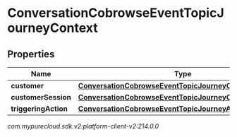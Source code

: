 # ConversationCobrowseEventTopicJourneyContext


## Properties

| Name | Type | Description | Notes |
| ------------ | ------------- | ------------- | ------------- |
| **customer** | [**ConversationCobrowseEventTopicJourneyCustomer**](ConversationCobrowseEventTopicJourneyCustomer) |  |  [optional] |
| **customerSession** | [**ConversationCobrowseEventTopicJourneyCustomerSession**](ConversationCobrowseEventTopicJourneyCustomerSession) |  |  [optional] |
| **triggeringAction** | [**ConversationCobrowseEventTopicJourneyAction**](ConversationCobrowseEventTopicJourneyAction) |  |  [optional] |




_com.mypurecloud.sdk.v2:platform-client-v2:214.0.0_
